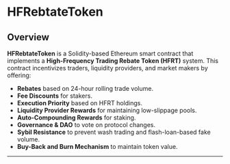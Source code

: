 # HFRebtateToken

## **Overview**
**HFRebtateToken** is a Solidity-based Ethereum smart contract that implements a **High-Frequency Trading Rebate Token (HFRT)** system. This contract incentivizes traders, liquidity providers, and market makers by offering:
- **Rebates** based on 24-hour rolling trade volume.
- **Fee Discounts** for stakers.
- **Execution Priority** based on HFRT holdings.
- **Liquidity Provider Rewards** for maintaining low-slippage pools.
- **Auto-Compounding Rewards** for staking.
- **Governance & DAO** to vote on protocol changes.
- **Sybil Resistance** to prevent wash trading and flash-loan-based fake volume.
- **Buy-Back and Burn Mechanism** to maintain token value.

---
